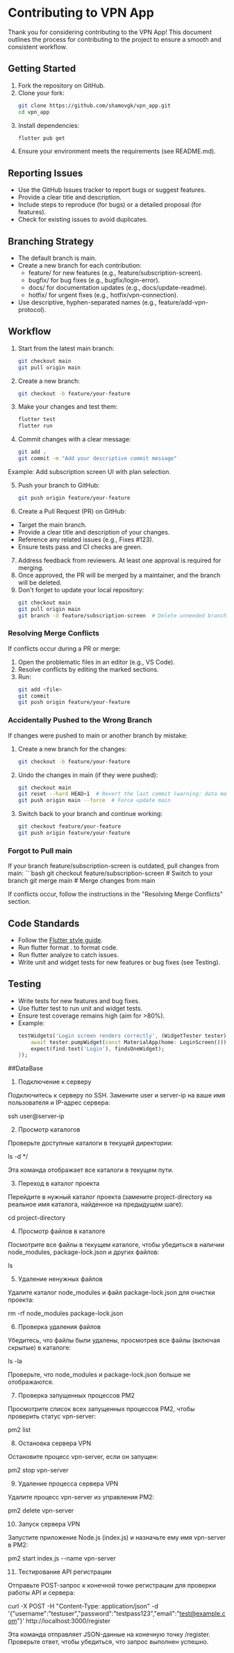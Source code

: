 # Contributing to VPN App

Thank you for considering contributing to the VPN App! This document outlines the process for contributing to the project to ensure a smooth and consistent workflow.

## Getting Started
1. Fork the repository on GitHub.
2. Clone your fork:
   ```bash
   git clone https://github.com/shamovgk/vpn_app.git
   cd vpn_app
3. Install dependencies:
   ```bash
   flutter pub get
4. Ensure your environment meets the requirements (see README.md).

## Reporting Issues
 - Use the GitHub Issues tracker to report bugs or suggest features.
 - Provide a clear title and description.
 - Include steps to reproduce (for bugs) or a detailed proposal (for features).
 - Check for existing issues to avoid duplicates.

## Branching Strategy
 - The default branch is main.
 - Create a new branch for each contribution:
     - feature/<feature-name> for new features (e.g., feature/subscription-screen).
     - bugfix/<bug-description> for bug fixes (e.g., bugfix/login-error).
     - docs/<doc-update> for documentation updates (e.g., docs/update-readme).
     - hotfix/<issue-description> for urgent fixes (e.g., hotfix/vpn-connection).
 - Use descriptive, hyphen-separated names (e.g., feature/add-vpn-protocol).

## Workflow
1. Start from the latest main branch:
    ```bash
    git checkout main
    git pull origin main
2. Create a new branch:
    ```bash
    git checkout -b feature/your-feature
3. Make your changes and test them:
    ```bash
    flutter test
    flutter run
4. Commit changes with a clear message:
    ```bash
    git add .
    git commit -m "Add your descriptive commit message"  

Example: Add subscription screen UI with plan selection. 

5. Push your branch to GitHub:
   ```bash
   git push origin feature/your-feature  
6. Create a Pull Request (PR) on GitHub:
 - Target the main branch.
 - Provide a clear title and description of your changes.
 - Reference any related issues (e.g., Fixes #123).
 - Ensure tests pass and CI checks are green. 
7. Address feedback from reviewers. At least one approval is required for merging.
8. Once approved, the PR will be merged by a maintainer, and the branch will be deleted.
9. Don't forget to update your local repository:
    ```bash
    git checkout main
    git pull origin main
    git branch -d feature/subscription-screen  # Delete unneeded branch

### Resolving Merge Conflicts
If conflicts occur during a PR or merge:
1. Open the problematic files in an editor (e.g., VS Code).
2. Resolve conflicts by editing the marked sections.
3. Run:
    ```bash
    git add <file>
    git commit
    git push origin feature/your-feature
### Accidentally Pushed to the Wrong Branch
If changes were pushed to main or another branch by mistake:

1. Create a new branch for the changes:
    ```bash
    git checkout -b feature/your-feature
2. Undo the changes in main (if they were pushed):
    ```bash
    git checkout main
    git reset --hard HEAD~1  # Revert the last commit (warning: data may be lost)
    git push origin main --force  # Force update main
3. Switch back to your branch and continue working:
    ```bash
    git checkout feature/your-feature
    git push origin feature/your-feature
### Forgot to Pull main
If your branch feature/subscription-screen is outdated, pull changes from main:
    ```bash
    git checkout feature/subscription-screen # Switch to your branch
    git merge main # Merge changes from main

If conflicts occur, follow the instructions in the "Resolving Merge Conflicts" section.

## Code Standards
 - Follow the [Flutter style guide](https://dart.dev/effective-dart/style).
 - Run flutter format . to format code.
 - Run flutter analyze to catch issues.
 - Write unit and widget tests for new features or bug fixes (see Testing).

## Testing
 - Write tests for new features and bug fixes.
 - Use flutter test to run unit and widget tests.
 - Ensure test coverage remains high (aim for >80%).
 - Example:
    ```dart
    testWidgets('Login screen renders correctly', (WidgetTester tester) async {
        await tester.pumpWidget(const MaterialApp(home: LoginScreen()));
        expect(find.text('Login'), findsOneWidget);
    });

##DataBase
1. Подключение к серверу

Подключитесь к серверу по SSH. Замените user и server-ip на ваше имя пользователя и IP-адрес сервера:

ssh user@server-ip

2. Просмотр каталогов

Проверьте доступные каталоги в текущей директории:

ls -d */

Эта команда отображает все каталоги в текущем пути.

3. Переход в каталог проекта

Перейдите в нужный каталог проекта (замените project-directory на реальное имя каталога, найденное на предыдущем шаге):

cd project-directory

4. Просмотр файлов в каталоге

Посмотрите все файлы в текущем каталоге, чтобы убедиться в наличии node_modules, package-lock.json и других файлов:

ls

5. Удаление ненужных файлов

Удалите каталог node_modules и файл package-lock.json для очистки проекта:

rm -rf node_modules package-lock.json

6. Проверка удаления файлов

Убедитесь, что файлы были удалены, просмотрев все файлы (включая скрытые) в каталоге:

ls -la

Проверьте, что node_modules и package-lock.json больше не отображаются.

7. Проверка запущенных процессов PM2

Просмотрите список всех запущенных процессов PM2, чтобы проверить статус vpn-server:

pm2 list

8. Остановка сервера VPN

Остановите процесс vpn-server, если он запущен:

pm2 stop vpn-server

9. Удаление процесса сервера VPN

Удалите процесс vpn-server из управления PM2:

pm2 delete vpn-server

10. Запуск сервера VPN

Запустите приложение Node.js (index.js) и назначьте ему имя vpn-server в PM2:

pm2 start index.js --name vpn-server

11. Тестирование API регистрации

Отправьте POST-запрос к конечной точке регистрации для проверки работы API и сервера:

curl -X POST -H "Content-Type: application/json" -d '{"username":"testuser","password":"testpass123","email":"test@example.com"}' http://localhost:3000/register

Эта команда отправляет JSON-данные на конечную точку /register. Проверьте ответ, чтобы убедиться, что запрос выполнен успешно.
